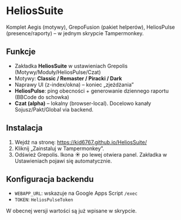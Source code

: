 # HeliosSuite

Komplet Aegis (motywy), GrepoFusion (pakiet helperów), HeliosPulse (presence/raporty) – w jednym skrypcie Tampermonkey.

## Funkcje
- Zakładka **HeliosSuite** w ustawieniach Grepolis (Motywy/Moduły/HeliosPulse/Czat)
- Motywy: **Classic / Remaster / Piracki / Dark**
- Naprawy UI (z-index/okna) – koniec „zjeżdżania”
- **HeliosPulse**: ping obecności + generowanie dziennego raportu (BBCode do schowka)
- **Czat (alpha)** – lokalny (browser-local). Docelowo kanały Sojusz/Pakt/Global via backend.

## Instalacja
1. Wejdź na stronę: https://kid6767.github.io/HeliosSuite/
2. Kliknij „Zainstaluj w Tampermonkey”.
3. Odśwież Grepolis. Ikona ☀️ po lewej otwiera panel. Zakładka w Ustawieniach pojawi się automatycznie.

## Konfiguracja backendu
- `WEBAPP_URL`: wskazuje na Google Apps Script `/exec` 
- `TOKEN`: `HeliosPulseToken`

W obecnej wersji wartości są już wpisane w skrypcie.
